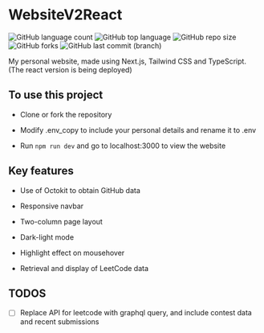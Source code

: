 # WebsiteV2React

![GitHub language count](https://img.shields.io/github/languages/count/Elijah5399/PersonalWebsiteV2)
![GitHub top language](https://img.shields.io/github/languages/top/Elijah5399/PersonalWebsiteV2?logo=TypeScript&logoColor=%23007acc)
![GitHub repo size](https://img.shields.io/github/repo-size/Elijah5399/PersonalWebsiteV2)
![GitHub forks](https://img.shields.io/github/forks/Elijah5399/PersonalWebsiteV2?logo=Forgejo&logoColor=%23FB923C)
![GitHub last commit (branch)](https://img.shields.io/github/last-commit/Elijah5399/PersonalWebsiteV2/main)

My personal website, made using Next.js, Tailwind CSS and TypeScript. (The react version is being deployed)

## To use this project

- Clone or fork the repository

- Modify .env_copy to include your personal details and rename it to .env

- Run `npm run dev` and go to localhost:3000 to view the website

## Key features

- Use of Octokit to obtain GitHub data

- Responsive navbar

- Two-column page layout

- Dark-light mode

- Highlight effect on mousehover

- Retrieval and display of LeetCode data

## TODOS

- [ ] Replace API for leetcode with graphql query, and include contest data and recent submissions
